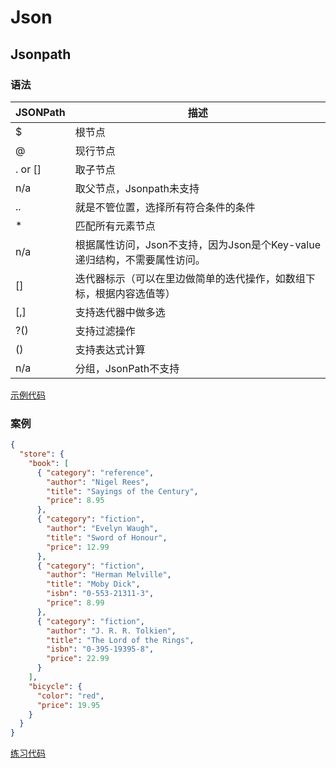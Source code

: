 # Json
## Jsonpath
### 语法
| JSONPath | 描述 |
|----------|------|
| $        | 根节点 |
| @        | 现行节点 |
| . or []  | 取子节点 |
| n/a      | 取父节点，Jsonpath未支持 |
| ..       | 就是不管位置，选择所有符合条件的条件 |
| *        | 匹配所有元素节点 |
| n/a      | 根据属性访问，Json不支持，因为Json是个Key-value递归结构，不需要属性访问。|
| []       | 迭代器标示（可以在里边做简单的迭代操作，如数组下标，根据内容选值等） |
| [,]      | 支持迭代器中做多选 |
| ?()      | 支持过滤操作 |
| ()       | 支持表达式计算 |
| n/a      | 分组，JsonPath不支持 |

[示例代码](./jsonpath/jsonpath_demo1.py)

### 案例
```json
{
  "store": {
    "book": [
      { "category": "reference",
        "author": "Nigel Rees",
        "title": "Sayings of the Century",
        "price": 8.95
      },
      { "category": "fiction",
        "author": "Evelyn Waugh",
        "title": "Sword of Honour",
        "price": 12.99
      },
      { "category": "fiction",
        "author": "Herman Melville",
        "title": "Moby Dick",
        "isbn": "0-553-21311-3",
        "price": 8.99
      },
      { "category": "fiction",
        "author": "J. R. R. Tolkien",
        "title": "The Lord of the Rings",
        "isbn": "0-395-19395-8",
        "price": 22.99
      }
    ],
    "bicycle": {
      "color": "red",
      "price": 19.95
    }
  }
}
```
[练习代码](./jsonpath/jsonpath_demo2.py)